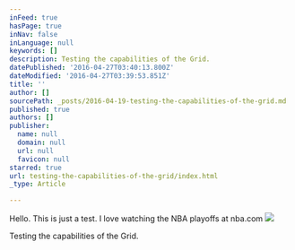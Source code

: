 ```yaml
---
inFeed: true
hasPage: true
inNav: false
inLanguage: null
keywords: []
description: Testing the capabilities of the Grid.
datePublished: '2016-04-27T03:40:13.800Z'
dateModified: '2016-04-27T03:39:53.851Z'
title: ''
author: []
sourcePath: _posts/2016-04-19-testing-the-capabilities-of-the-grid.md
published: true
authors: []
publisher:
  name: null
  domain: null
  url: null
  favicon: null
starred: true
url: testing-the-capabilities-of-the-grid/index.html
_type: Article

---
```

Hello. This is just a test. I love watching the NBA playoffs at nba.com
![](https://the-grid-user-content.s3-us-west-2.amazonaws.com/a1337914-9b43-4d62-b3b5-2ad2cfeae773.jpg)

Testing the capabilities of the Grid.